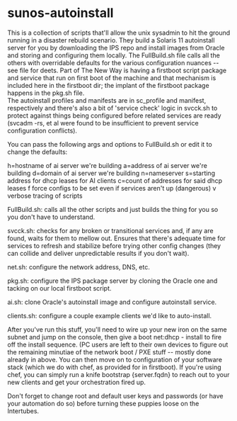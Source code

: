 sunos-autoinstall
=================

  This is a collection of scripts that'll allow the unix sysadmin to hit
the ground running in a disaster rebuild scenario.  They build a Solaris
11 autoinstall server for you by downloading the IPS repo and install
images from Oracle and storing and configuring them locally.
  The FullBuild.sh file calls all the others with overridable defaults
for the various configuration nuances -- see file for deets.
  Part of The New Way is having a firstboot script package and service
that run on first boot of the machine and that mechanism is included
here in the firstboot dir; the implant of the firstboot package happens
in the pkg.sh file.  
  The autoinstall profiles and manifests are in sc_profile and manifest,
respectively and there's also a bit of 'service check' logic in svcck.sh
to protect against things being configured before related services are
ready (svcadm -rs, et al were found to be insufficient to prevent
service configuration conflicts). 

You can pass the following args and options to FullBuild.sh or edit it
to change the defaults:

 h=hostname of ai server we're building
 a=address of ai server we're building
 d=domain of ai server we're building
 n=nameserver
 s=starting address for dhcp leases for AI clients
 c=count of addresses for said dhcp leases
 f force configs to be set even if services aren't up (dangerous)
 v verbose tracing of scripts


FullBuild.sh: calls all the other scripts and just builds the thing for you so
you don't have to understand.

svcck.sh: checks for any broken or transitional services and, if any are
found, waits for them to mellow out.  Ensures that there's adequate time
for services to refresh and stabilize before trying other config changes
(they can collide and deliver unpredictable results if you don't wait).

net.sh: configure the network address, DNS, etc.

pkg.sh: configure the IPS package server by cloning the Oracle one and
tacking on our local firstboot script.

ai.sh: clone Oracle's autoinstall image and configure autoinstall service.

clients.sh: configure a couple example clients we'd like to auto-install.


After you've run this stuff, you'll need to wire up your new iron on the
same subnet and jump on the console, then give a boot net:dhcp - install
to fire off the install sequence.  (PC users are left to their own devices
to figure out the remaining minutiae of the network boot / PXE stuff --
mostly done already in above. You can then move on to configuration of
your software stack (which we do with chef, as provided for in firstboot).
If you're using chef, you can simply run a knife bootstrap {server.fqdn}
to reach out to your new clients and get your orchestration fired up.

Don't forget to change root and default user keys and passwords (or have your
automation do so) before turning these puppies loose on the Intertubes.
